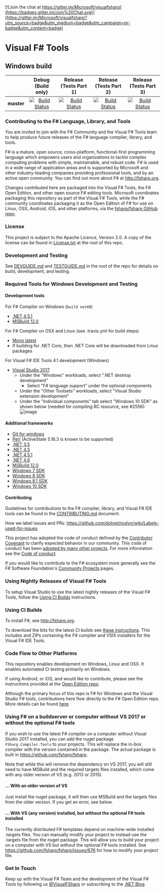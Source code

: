 
[![Join the chat at https://gitter.im/Microsoft/visualfsharp](https://badges.gitter.im/Join%20Chat.svg)](https://gitter.im/Microsoft/visualfsharp?utm_source=badge&utm_medium=badge&utm_campaign=pr-badge&utm_content=badge)

# Visual F# Tools

## Windows build

|            |Debug (Build only)|Release (Tests Part 1)|Release (Tests Part 2)|Release (Tests Part 3)|
|:----------:|:----------------:|:------------------:|:-----------------------:|:---------------------:|
|**master**  |[![Build Status](https://ci2.dot.net/buildStatus/icon?job=Microsoft_visualfsharp/master/debug_windows_nt)](https://ci2.dot.net/job/Microsoft_visualfsharp/job/master/job/debug_windows_nt/)|[![Build Status](https://ci2.dot.net/buildStatus/icon?job=Microsoft_visualfsharp/master/release_ci_part1_windows_nt)](https://ci2.dot.net/job/Microsoft_visualfsharp/job/master/job/release_ci_part1_windows_nt/)|[![Build Status](https://ci2.dot.net/buildStatus/icon?job=Microsoft_visualfsharp/master/release_ci_part2_windows_nt)](https://ci2.dot.net/job/Microsoft_visualfsharp/job/master/job/release_ci_part2_windows_nt/)|[![Build Status](https://ci2.dot.net/buildStatus/icon?job=Microsoft_visualfsharp/master/release_ci_part3_windows_nt)](https://ci2.dot.net/job/Microsoft_visualfsharp/job/master/job/release_ci_part3_windows_nt/)|

### Contributing to the F# Language, Library, and Tools

You are invited to join with the F# Community and the Visual F# Tools team to help produce future releases of the F# language compiler, library, and tools.

F# is a mature, open source, cross-platform, functional-first programming language which empowers users and organizations to tackle complex computing problems with simple, maintainable, and robust code. F# is used in a wide range of application areas and is supported by Microsoft and other industry-leading companies providing professional tools, and by an active open community. You can find out more about F# at http://fsharp.org.

Changes contributed here are packaged into the Visual F# Tools, the F# Open Edition, and other open source F# editing tools. Microsoft coordinates packaging this repository as part of the Visual F# Tools, while the F# community coordinates packaging it as the Open Edition of F# for use on Linux, OSX, Android, iOS, and other platforms, via the [fsharp/fsharp GitHub repo](https://github.com/fsharp/fsharp/).

### License

This project is subject to the Apache Licence, Version 2.0. A copy of the license can be found in [License.txt](License.txt) at the root of this repo.

### Development and Testing

See [DEVGUIDE.md](DEVGUIDE.md) and [TESTGUIDE.md](TESTGUIDE.md) in the root of the repo for details on build, development, and testing.
 
### Required Tools for Windows Development and Testing

#### Development tools

For F# Compiler on Windows (``build net40``)

- [.NET 4.5.1](http://www.microsoft.com/en-us/download/details.aspx?id=40779)
- [MSBuild 12.0](http://www.microsoft.com/en-us/download/details.aspx?id=40760)

For F# Compiler on OSX and Linux (see .travis.yml for build steps)

- [Mono latest](http://www.mono-project.com/download/#download-lin)
- If building for .NET Core, then .NET Core will be downloaded from Linux packages


For Visual F# IDE Tools 4.1 development (Windows)

- [Visual Studio 2017](https://www.visualstudio.com/downloads/)
  - Under the "Windows" workloads, select ".NET desktop development"
    - Select "F# language support" under the optional components
  - Under the "Other Toolsets" workloads, select "Visual Studio extension development"
  - Under the "Individual components" tab select "Windows 10 SDK" as shown below (needed for compiling RC resource, see #2556): \
  ![image](https://cloud.githubusercontent.com/assets/1249087/23730261/5c78c850-041b-11e7-9d9d-62766351fd0f.png)


#### Additional frameworks

- [Git for windows](http://msysgit.github.io/)
- [Perl](http://www.perl.org/get.html#win32) (ActiveState 5.16.3 is known to be supported)
- [.NET 3.5](http://www.microsoft.com/en-us/download/details.aspx?id=21)
- [.NET 4.5](http://www.microsoft.com/en-us/download/details.aspx?id=30653)
- [.NET 4.5.1](http://www.microsoft.com/en-us/download/details.aspx?id=40779)
- [.NET 4.6](http://www.microsoft.com/en-us/download/details.aspx?id=48137)
- [MSBuild 12.0](http://www.microsoft.com/en-us/download/details.aspx?id=40760)
- [Windows 7 SDK](http://www.microsoft.com/en-us/download/details.aspx?id=8279)
- [Windows 8 SDK](http://msdn.microsoft.com/en-us/windows/desktop/hh852363.aspx)
- [Windows 8.1 SDK](http://msdn.microsoft.com/en-us/library/windows/desktop/bg162891.aspx)
- [Windows 10 SDK](https://developer.microsoft.com/en-US/windows/downloads/windows-10-sdk)

#### Contributing

Guidelines for contributions to the F# compiler, library, and Visual F# IDE tools can be found in the [CONTRIBUTING.md](CONTRIBUTING.md) document.

How we label issues and PRs:  https://github.com/dotnet/roslyn/wiki/Labels-used-for-issues  

This project has adopted the code of conduct defined by the [Contributor Covenant](http://contributor-covenant.org/) to clarify expected behavior in our community. This code of conduct has been [adopted by many other projects](http://contributor-covenant.org/adopters/). For more information see the [Code of conduct](https://github.com/Microsoft/visualfsharp/wiki/Code-of-Conduct).

If you would like to contribute to the F# ecosystem more generally see the F# Software Foundation's [Community Projects](http://fsharp.org/community/projects/) pages.

### Using Nightly Releases of Visual F# Tools

To setup Visual Studio to use the latest nightly releases of the Visual F# Tools, follow the [Using CI Builds](https://github.com/Microsoft/visualfsharp/wiki/Using-CI-Builds) instructions.

### Using CI Builds

To install F#, see http://fsharp.org.

To download the bits for the latest CI builds see [these instructions](https://github.com/Microsoft/visualfsharp/wiki/Using-CI-Builds). This includes and ZIPs containing the F# compiler and VSIX installers for the Visual F# IDE Tools.

### Code Flow to Other Platforms

This repository enables development on Windows, Linux and OSX.  It enables automated CI testing primarily on Windows.

If using Android, or iOS, and would like to contribute, please see the instructions provided at the [Open Edition repo](https://github.com/fsharp/fsharp/#the-open-edition-of-the-f-compiler-core-library--tools).

Although the primary focus of this repo is F# for Windows and the Visual Studio F# tools, contributions here flow directly to the F# Open Edition repo.  More details can be found [here](https://github.com/Microsoft/visualfsharp/wiki/Code-Flow-to-Open-Edition).

### Using F# on a buildserver or computer without VS 2017 or without the optional F# tools

If you wish to use the latest F# compiler on a computer without Visual Studio 2017 installed, you can add the nuget package ``FSharp.Compiler.Tools`` to your projects. This will replace the in-box compiler with the version contained in the package.
The actual package is built in https://github.com/fsharp/fsharp.

Note that while this will remove the dependency on VS 2017, you will still need to have MSBuild and the required targets files installed, which come with any older version of VS (e.g. 2013 or 2015).

#### ... With an older version of VS
Just install the nuget package, it will then use MSBuild and the targets files from the older version. If you get an error, see below.

#### ... With VS (any version) installed, but without the optional F# tools installed
The currently distributed F# templates depend on machine-wide installed .targets files. You can manually modify your project to instead use the .targets file from the nuget package. This will allow you to build your project on a computer with VS but without the optional F# tools installed. See https://github.com/fsharp/fsharp/issues/676 for how to modify your project file.

### Get In Touch

Keep up with the Visual F# Team and the development of the Visual F# Tools by following us [@VisualFSharp](https://twitter.com/VisualFSharp) or subscribing to the [.NET Blog](https://blogs.msdn.microsoft.com/dotnet/).

